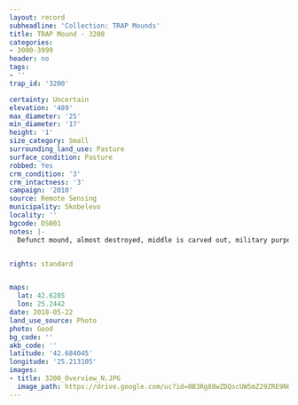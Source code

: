 ```yaml
---
layout: record
subheadline: 'Collection: TRAP Mounds'
title: TRAP Mound - 3200
categories:
- 3000-3999
header: no
tags:
- ''
trap_id: '3200'

certainty: Uncertain
elevation: '489'
max_diameter: '25'
min_diameter: '17'
height: '1'
size_category: Small
surrounding_land_use: Pasture
surface_condition: Pasture
robbed: Yes
crm_condition: '3'
crm_intactness: '3'
campaign: '2010'
source: Remote Sensing
municipality: Skobelevo
locality: ''
bgcode: DS001
notes: |-
  Defunct mound, almost destroyed, middle is carved out, military purpose ?.


rights: standard


maps:
  lat: 42.6285
  lon: 25.2442
date: 2018-05-22
land_use_source: Photo
photo: Good
bg_code: ''
akb_code: ''
latitude: '42.684045'
longitude: '25.213105'
images:
- title: 3200_Overview_N.JPG
  image_path: https://drive.google.com/uc?id=0B3Rg88wZDQscUW5mZ29ZRE9NOGM
---
```

